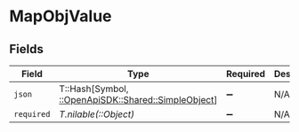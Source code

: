 # MapObjValue


## Fields

| Field                                                                                      | Type                                                                                       | Required                                                                                   | Description                                                                                |
| ------------------------------------------------------------------------------------------ | ------------------------------------------------------------------------------------------ | ------------------------------------------------------------------------------------------ | ------------------------------------------------------------------------------------------ |
| `json`                                                                                     | T::Hash[Symbol, [::OpenApiSDK::Shared::SimpleObject](../../models/shared/simpleobject.md)] | :heavy_minus_sign:                                                                         | N/A                                                                                        |
| `required`                                                                                 | *T.nilable(::Object)*                                                                      | :heavy_minus_sign:                                                                         | N/A                                                                                        |